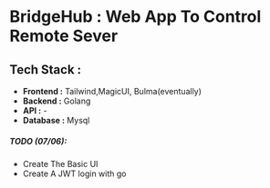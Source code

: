 # BridgeHub : Web App To Control Remote Sever

## Tech Stack : 
- **Frontend :** Tailwind,MagicUI, Bulma(eventually)
- **Backend :** Golang 
- **API :** -
- **Database :** Mysql
##### TODO (07/06): 

- Create The Basic UI
- Create A JWT login with go 

